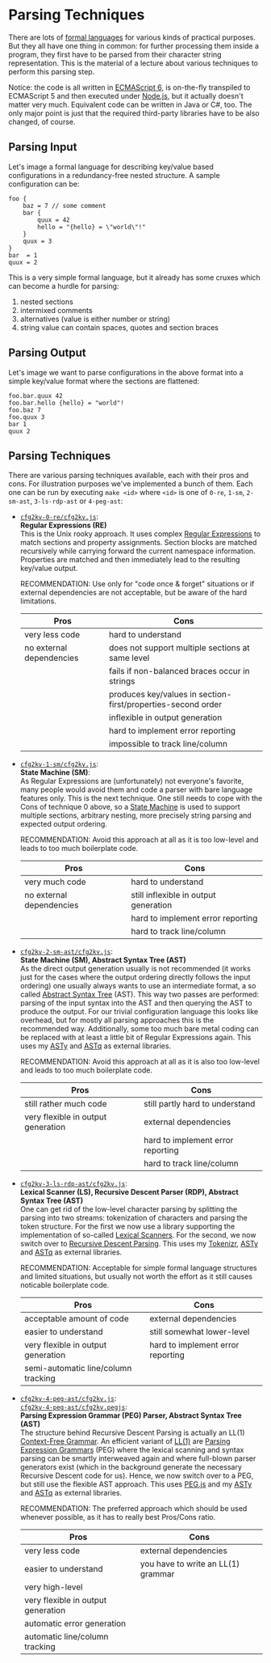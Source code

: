 
Parsing Techniques
==================

There are lots of [formal languages](LANGUAGES.md) for various kinds of
practical purposes. But they all have one thing in common: for further
processing them inside a program, they first have to be parsed from
their character string representation. This is the material of a lecture
about various techniques to perform this parsing step.

Notice: the code is all written in [ECMAScript
6](http://en.wikipedia.org/wiki/ECMAScript), is on-the-fly transpiled
to ECMAScript 5 and then executed under [Node.js](http://nodejs.org/),
but it actually doesn't matter very much. Equivalent code can be written
in Java or C#, too. The only major point is just that the required
third-party libraries have to be also changed, of course.

Parsing Input
-------------

Let's image a formal language for describing key/value based
configurations in a redundancy-free nested structure.
A sample configuration can be:

```
foo {
    baz = 7 // some comment
    bar {
        quux = 42
        hello = "{hello} = \"world\"!"
    }
    quux = 3
}
bar  = 1
quux = 2
```

This is a very simple formal language, but it already has
some cruxes which can become a hurdle for parsing:

1. nested sections
2. intermixed comments
3. alternatives (value is either number or string)
4. string value can contain spaces, quotes and section braces

Parsing Output
--------------

Let's image we want to parse configurations in the above format into a
simple key/value format where the sections are flattened:

```
foo.bar.quux 42
foo.bar.hello {hello} = "world"!
foo.baz 7
foo.quux 3
bar 1
quux 2
```

Parsing Techniques
------------------

There are various parsing techniques available, each with their pros and
cons. For illustration purposes we've implemented a bunch of them. Each
one can be run by executing `make <id>` where `<id>` is one of `0-re`,
`1-sm`, `2-sm-ast`, `3-ls-rdp-ast` or `4-peg-ast`:

- [`cfg2kv-0-re/cfg2kv.js`](cfg2kv-0-re/cfg2kv.js):<br/>
  **Regular Expressions (RE)**<br/>
  This is the Unix rooky approach. It uses complex [Regular Expressions](http://en.wikipedia.org/wiki/Regular_expression)
  to match sections and property assignments. Section blocks are matched
  recursively while carrying forward the current namespace information. Properties
  are matched and then immediately lead to the resulting key/value
  output.

  RECOMMENDATION: Use only for "code once &amp; forget" situations or
  if external dependencies are not acceptable, but be aware of the hard
  limitations.

    Pros                       | Cons
    ---------------------------|-----------------------------------
    very less code             | hard to understand
    no external dependencies   | does not support multiple sections at same level
                               | fails if non-balanced braces occur in strings
                               | produces key/values in section-first/properties-second order
                               | inflexible in output generation
                               | hard to implement error reporting
                               | impossible to track line/column

- [`cfg2kv-1-sm/cfg2kv.js`](cfg2kv-1-sm/cfg2kv.js):<br/>
  **State Machine (SM)**:<br/>
  As Regular Expressions are (unfortunately) not everyone's favorite,
  many people would avoid them and code a parser with bare language
  features only. This is the next technique. One still needs to cope
  with the Cons of technique 0 above, so a [State Machine](http://en.wikipedia.org/wiki/Finite-state_machine) is used to
  support multiple sections, arbitrary nesting, more precisely string
  parsing and expected output ordering.

  RECOMMENDATION: Avoid this approach at all as it is too low-level
  and leads to too much boilerplate code.

    Pros                       | Cons
    ---------------------------|-----------------------------------
    very much code             | hard to understand
    no external dependencies   | still inflexible in output generation
                               | hard to implement error reporting
                               | hard to track line/column

- [`cfg2kv-2-sm-ast/cfg2kv.js`](cfg2kv-2-sm-ast/cfg2kv.js):<br/>
  **State Machine (SM), Abstract Syntax Tree (AST)**<br/>
  As the direct output generation usually is not recommended (it works
  just for the cases where the output ordering directly follows the
  input ordering) one usually always wants to use an intermediate
  format, a so called [Abstract Syntax Tree](http://en.wikipedia.org/wiki/Abstract_syntax_tree) (AST). This way two passes
  are performed: parsing of the input syntax into the AST and then
  querying the AST to produce the output. For our trivial configuration
  language this looks like overhead, but for mostly all parsing
  approaches this is the recommended way. Additionally, some too much
  bare metal coding can be replaced with at least a little bit of
  Regular Expressions again. This uses my [ASTy](https://github.com/rse/asty)
  and [ASTq](https://github.com/rse/astq) as external libraries.

  RECOMMENDATION: Avoid this approach at all as it is also too low-level
  and leads to too much boilerplate code.

    Pros                               | Cons
    -----------------------------------|-----------------------------------
    still rather much code             | still partly hard to understand
    very flexible in output generation | external dependencies
                                       | hard to implement error reporting
                                       | hard to track line/column

- [`cfg2kv-3-ls-rdp-ast/cfg2kv.js`](cfg2kv-3-ls-rdp-ast/cfg2kv.js):<br/>
  **Lexical Scanner (LS), Recursive Descent Parser (RDP), Abstract Syntax Tree (AST)**<br/>
  One can get rid of the low-level character parsing by splitting the
  parsing into two streams: tokenization of characters and parsing the
  token structure. For the first we now use a library supporting the
  implementation of so-called [Lexical Scanners](http://en.wikipedia.org/wiki/Lexical_analysis). For the second, we now
  switch over to [Recursive Descent Parsing](http://en.wikipedia.org/wiki/Recursive_descent_parser).
  This uses my [Tokenizr](https://github.com/rse/tokenizr), [ASTy](https://github.com/rse/asty)
  and [ASTq](https://github.com/rse/astq) as external libraries.

  RECOMMENDATION: Acceptable for simple formal language structures and
  limited situations, but usually not worth the effort as it still
  causes noticable boilerplate code.

    Pros                               | Cons
    -----------------------------------|-----------------------------------
    acceptable amount of code          | external dependencies
    easier to understand               | still somewhat lower-level
    very flexible in output generation | hard to implement error reporting
    semi-automatic line/column tracking| 

- [`cfg2kv-4-peg-ast/cfg2kv.js`](cfg2kv-4-peg-ast/cfg2kv.js):<br/>
  [`cfg2kv-4-peg-ast/cfg2kv.pegjs`](cfg2kv-4-peg-ast/cfg2kv.pegjs):<br/>
  **Parsing Expression Grammar (PEG) Parser, Abstract Syntax Tree (AST)**<br/>
  The structure behind Recursive Descent Parsing is actually an LL(1)
  [Context-Free Grammar](http://en.wikipedia.org/wiki/Context-free_grammar). An efficient variant of [LL(1)](http://en.wikipedia.org/wiki/LL_grammar) are
  [Parsing Expression Grammars](http://en.wikipedia.org/wiki/Parsing_expression_grammar)
  (PEG) where the lexical scanning and syntax parsing can be smartly
  interweaved again and where full-blown parser generators exist (which
  in the background generate the necessary Recursive Descent code for
  us). Hence, we now switch over to a PEG, but still use the flexible AST
  approach. This uses [PEG.js](http://pegjs.org) and my [ASTy](https://github.com/rse/asty)
  and [ASTq](https://github.com/rse/astq) as external libraries.

  RECOMMENDATION: The preferred approach which should be used whenever possible,
  as it has to really best Pros/Cons ratio.

    Pros                               | Cons
    -----------------------------------|-----------------------------------
    very less code                     | external dependencies
    easier to understand               | you have to write an LL(1) grammar
    very high-level                    | 
    very flexible in output generation | 
    automatic error generation         | 
    automatic line/column tracking     | 

